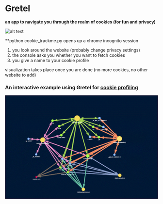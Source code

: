 # Gretel
**an app to navigate you through the realm of cookies (for fun and privacy)**

![alt text](https://upload.wikimedia.org/wikipedia/commons/d/d1/Hansel-and-gretel-rackham.jpg)

**python cookie_trackme.py opens up a chrome incognito session
1. you look around the website (probably change privacy settings)
2. the console asks you whether you want to fetch cookies 
3. you give a name to your cookie profile

visualization takes place once you are done (no more cookies, no other website to add)

### An interactive example using Gretel for [cookie profiling](https://htmlpreview.github.io/?https://github.com/SpyrosSpiliopoulos/Gretel/blob/master/demos/cookiesvis_blabla.html)
![Alt text](media/Gretel_example1.GIF?raw=true "Gretel profiling of a website")
